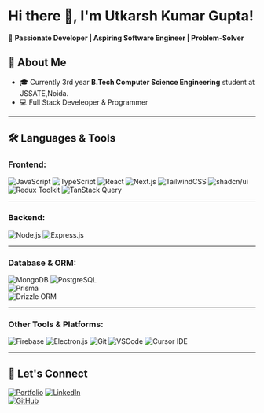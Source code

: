 # Hi there 👋, I'm Utkarsh Kumar Gupta!  
🌟 **Passionate Developer | Aspiring Software Engineer | Problem-Solver**  

## 🚀 About Me  
- 🎓 Currently 3rd year **B.Tech Computer Science Engineering** student at JSSATE,Noida.  
- 💻 Full Stack Develeoper & Programmer  

---

## 🛠️ Languages & Tools  
### **Frontend:**  
![JavaScript](https://img.shields.io/badge/JavaScript-323330?style=for-the-badge&logo=javascript&logoColor=F7DF1E) ![TypeScript](https://img.shields.io/badge/TypeScript-007ACC?style=for-the-badge&logo=typescript&logoColor=white) ![React](https://img.shields.io/badge/React-20232A?style=for-the-badge&logo=react&logoColor=61DAFB) ![Next.js](https://img.shields.io/badge/Next.js-000000?style=for-the-badge&logo=next.js&logoColor=white) ![TailwindCSS](https://img.shields.io/badge/Tailwind_CSS-38B2AC?style=for-the-badge&logo=tailwind-css&logoColor=white) ![shadcn/ui](https://img.shields.io/badge/shadcn%2Fui-000000?style=for-the-badge&logo=shadcn&logoColor=white) ![Redux Toolkit](https://img.shields.io/badge/Redux_Toolkit-764ABC?style=for-the-badge&logo=redux&logoColor=white) ![TanStack Query](https://img.shields.io/badge/TanStack_Query-FF4154?style=for-the-badge&logo=react-query&logoColor=white)

---

### **Backend:**  
![Node.js](https://img.shields.io/badge/Node.js-43853D?style=for-the-badge&logo=node.js&logoColor=white)  ![Express.js](https://img.shields.io/badge/Express.js-404D59?style=for-the-badge)  

---

### **Database & ORM:**  
![MongoDB](https://img.shields.io/badge/MongoDB-4EA94B?style=for-the-badge&logo=mongodb&logoColor=white)  ![PostgreSQL](https://img.shields.io/badge/PostgreSQL-4169E1?style=for-the-badge&logo=postgresql&logoColor=white)  
![Prisma](https://img.shields.io/badge/Prisma-2D3748?style=for-the-badge&logo=prisma&logoColor=white)  
![Drizzle ORM](https://img.shields.io/badge/Drizzle_ORM-000000?style=for-the-badge&logo=drizzle&logoColor=white)  

---

### **Other Tools & Platforms:**  
![Firebase](https://img.shields.io/badge/Firebase-FFCA28?style=for-the-badge&logo=firebase&logoColor=white)  ![Electron.js](https://img.shields.io/badge/Electron.js-2B2E3A?style=for-the-badge&logo=electron&logoColor=9FEAF9)  ![Git](https://img.shields.io/badge/Git-F05032?style=for-the-badge&logo=git&logoColor=white)  ![VSCode](https://img.shields.io/badge/VS_Code-0078D4?style=for-the-badge&logo=visual-studio-code&logoColor=white)  ![Cursor IDE](https://img.shields.io/badge/Cursor_AI_IDE-000000?style=for-the-badge&logo=cursor&logoColor=white)  


---

## 📌 Let's Connect  
[![Portfolio](https://img.shields.io/badge/Visit_My_Portfolio-000000?style=for-the-badge&logo=vercel&logoColor=white)](https://portfolio-xi-fawn-35.vercel.app/)
[![LinkedIn](https://img.shields.io/badge/LinkedIn-0A66C2?style=for-the-badge&logo=linkedin&logoColor=white)]((https://www.linkedin.com/in/utkarsh-kr-gupta-myprofile/))  
[![GitHub](https://img.shields.io/badge/GitHub-121212?style=for-the-badge&logo=github&logoColor=white)](https://github.com/utkarsh-2033)  
